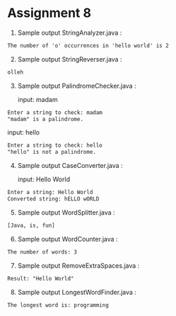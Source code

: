 # Assignment 8 

1. Sample output StringAnalyzer.java :  

```xml
The number of 'o' occurrences in 'hello world' is 2
```

2. Sample output StringReverser.java :  

```xml
olleh
```

3. Sample output PalindromeChecker.java :  

   input: madam  

```xml
Enter a string to check: madam
"madam" is a palindrome.
```  
   input: hello  

```xml
Enter a string to check: hello
"hello" is not a palindrome.
```

4. Sample output CaseConverter.java :  

   input: Hello World

```xml
Enter a string: Hello World
Converted string: hELLO wORLD
```

5. Sample output WordSplitter.java :  

```xml
[Java, is, fun]
```

6. Sample output WordCounter.java :  

```xml
The number of words: 3
```


7. Sample output RemoveExtraSpaces.java :  

```xml
Result: "Hello World"
```


8. Sample output LongestWordFinder.java :  

```xml
The longest word is: programming
```
